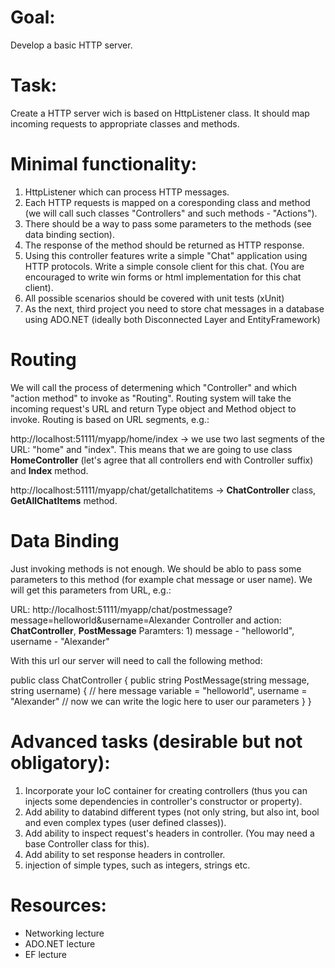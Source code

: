 # Goal:
Develop a basic HTTP server.

# Task:
Create a HTTP server wich is based on HttpListener class. It should map incoming requests to appropriate classes and methods.

# Minimal functionality:

1. HttpListener which can process HTTP messages.
2. Each HTTP requests is mapped on a coresponding class and method (we will call such classes "Controllers" and such methods - "Actions").
3. There should be a way to pass some parameters to the methods (see data binding section).
4. The response of the method should be returned as HTTP response.
5. Using this controller features write a simple "Chat" application using HTTP protocols. Write a simple console client for this chat. (You are encouraged to write win forms or html implementation for this chat client).
6. All possible scenarios should be covered with unit tests (xUnit)
7. As the next, third project you need to store chat messages in a database using ADO.NET (ideally both Disconnected Layer and EntityFramework)

# Routing

We will call the process of determening which "Controller" and which "action method" to invoke as "Routing".
Routing system will take the incoming request's URL and return Type object and Method object to invoke.
Routing is based on URL segments, e.g.:

http://localhost:51111/myapp/home/index -> we use two last segments of the URL: "home" and "index".
This means that we are going to use class **HomeController** (let's agree that all controllers end with Controller suffix) 
and **Index** method.

http://localhost:51111/myapp/chat/getallchatitems -> **ChatController** class, **GetAllChatItems** method.

# Data Binding 

Just invoking methods is not enough. We should be ablo to pass some parameters to this method (for example chat message
or user name). We will get this parameters from URL, e.g.:

URL: http://localhost:51111/myapp/chat/postmessage?message=helloworld&username=Alexander
Controller and action: **ChatController**, **PostMessage**
Paramters: 1) message - "helloworld", username - "Alexander"

With this url our server will need to call the following method:

public class ChatController
{
    public string PostMessage(string message, string username)
    {
        // here message variable = "helloworld", username = "Alexander"
        // now we can write the logic here to user our parameters
    }
}

# Advanced tasks (desirable but not obligatory):

1. Incorporate your IoC container for creating controllers (thus you can injects some dependencies in controller's constructor or property).
2. Add ability to databind different types (not only string, but also int, bool and even complex types (user defined classes)).
3. Add ability to inspect request's headers in controller. (You may need a base Controller class for this).
4. Add ability to set response headers in controller.
6. injection of simple types, such as integers, strings etc.

# Resources:
* Networking lecture
* ADO.NET lecture
* EF lecture